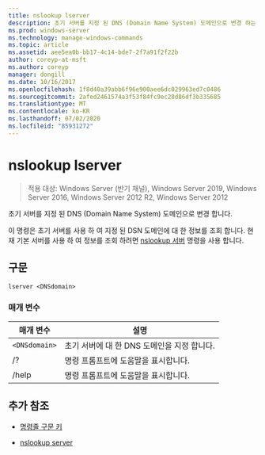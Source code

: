 ```yaml
---
title: nslookup lserver
description: 초기 서버를 지정 된 DNS (Domain Name System) 도메인으로 변경 하는 nslookup 명령에 대 한 참조 문서입니다.
ms.prod: windows-server
ms.technology: manage-windows-commands
ms.topic: article
ms.assetid: aee5ea0b-bb17-4c14-bde7-2f7a91f2f22b
author: coreyp-at-msft
ms.author: coreyp
manager: dongill
ms.date: 10/16/2017
ms.openlocfilehash: 1f8d40a39abb6f96e900aee6dc029963ed7c0486
ms.sourcegitcommit: 2afed2461574a3f53f84fc9ec28d86df3b335685
ms.translationtype: MT
ms.contentlocale: ko-KR
ms.lasthandoff: 07/02/2020
ms.locfileid: "85931272"
---
```

# <a name="nslookup-lserver"></a>nslookup lserver

> 적용 대상: Windows Server (반기 채널), Windows Server 2019, Windows Server 2016, Windows Server 2012 R2, Windows Server 2012

초기 서버를 지정 된 DNS (Domain Name System) 도메인으로 변경 합니다.

이 명령은 초기 서버를 사용 하 여 지정 된 DSN 도메인에 대 한 정보를 조회 합니다. 현재 기본 서버를 사용 하 여 정보를 조회 하려면 [nslookup 서버](nslookup-server.md) 명령을 사용 합니다.

## <a name="syntax"></a>구문

```
lserver <DNSdomain>
```

### <a name="parameters"></a>매개 변수

| 매개 변수 | 설명 |
| --------- | ----------- |
| `<DNSdomain>` | 초기 서버에 대 한 DNS 도메인을 지정 합니다. |
| /? | 명령 프롬프트에 도움말을 표시합니다. |
| /help | 명령 프롬프트에 도움말을 표시합니다. |

## <a name="additional-references"></a>추가 참조

- [명령줄 구문 키](command-line-syntax-key.md)

- [nslookup server](nslookup-server.md)
